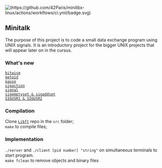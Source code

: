 ![(https://github.com/42Paris/minilibx-linux/actions/workflows/ci.yml/badge.svg)](https://img.shields.io/badge/norminette-100%25-green)
## Minitalk 

The purpose of this project is to code a small data exchange program using UNIX signals. It is an introductory project for the bigger UNIX projects that will appear later on in the cursus. 

### What's new 
[`bitwise`](https://www.cprogramming.com/tutorial/bitwise_operators.html) <br>
[`getpid`](https://man7.org/linux/man-pages/man2/getpid.2.html) <br>
[`pause`](https://man7.org/linux/man-pages/man2/pause.2.html) <br>
[`sigaction`](https://man7.org/linux/man-pages/man2/sigaction.2.html) <br>
[`signal`](https://man7.org/linux/man-pages/man2/signal.2.html) <br>
[`sigemptyset & sigaddset`](https://man7.org/linux/man-pages/man3/sigsetops.3.html) <br>
[`SIGUSR1 & SIGUSR2`](https://www.gnu.org/software/libc/manual/html_node/Miscellaneous-Signals.html)<br>

### Compilation
Clone [`Libft`](https://github.com/carlarfranca/42Projects/tree/main/ft_libft/Libft_Commented) repo  in the `src` folder; <br>
`make` to compile files; <br>

### Implementation 
`./server` and `./client [pid number] "string"` on simultaneous terminals to start program.<br>
`make fclean` to remove objects and binary files <br>
